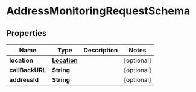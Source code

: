 

# AddressMonitoringRequestSchema


## Properties

Name | Type | Description | Notes
------------ | ------------- | ------------- | -------------
**location** | [**Location**](Location.md) |  |  [optional]
**callBackURL** | **String** |  |  [optional]
**addressId** | **String** |  |  [optional]



